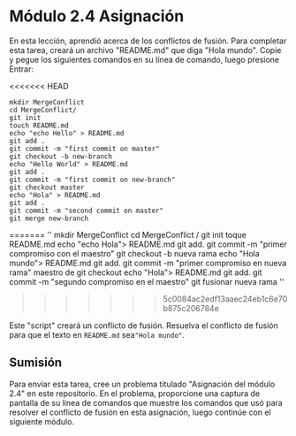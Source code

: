 # Módulo 2.4 Asignación

En esta lección, aprendió acerca de los conflictos de fusión. Para completar esta tarea, creará un archivo "README.md" que diga "Hola mundo". Copie y pegue los siguientes comandos en su línea de comando, luego presione Entrar:

<<<<<<< HEAD
```
mkdir MergeConflict
cd MergeConflict/
git init
touch README.md
echo "echo Hello" > README.md
git add .
git commit -m "first commit on master"
git checkout -b new-branch
echo "Hello World" > README.md
git add .
git commit -m "first commit on new-branch"
git checkout master
echo "Hola" > README.md
git add .
git commit -m "second commit on master"
git merge new-branch
```
=======
''
mkdir MergeConflict
cd MergeConflict /
git init
toque README.md
echo "echo Hola"> README.md
git add.
git commit -m "primer compromiso con el maestro"
git checkout -b nueva rama
echo "Hola mundo"> README.md
git add.
git commit -m "primer compromiso en nueva rama"
maestro de git checkout
echo "Hola"> README.md
git add.
git commit -m "segundo compromiso en el maestro"
git fusionar nueva rama
''
>>>>>>> 5c0084ac2edf13aaec24eb1c6e70b875c206784e

Este "script" creará un conflicto de fusión. Resuelva el conflicto de fusión para que el texto en `README.md` sea` "Hola mundo" `.

## Sumisión
Para enviar esta tarea, cree un problema titulado "Asignación del módulo 2.4" en este repositorio. En el problema, proporcione una captura de pantalla de su línea de comandos que muestre los comandos que usó para resolver el conflicto de fusión en esta asignación, luego continúe con el siguiente módulo.
